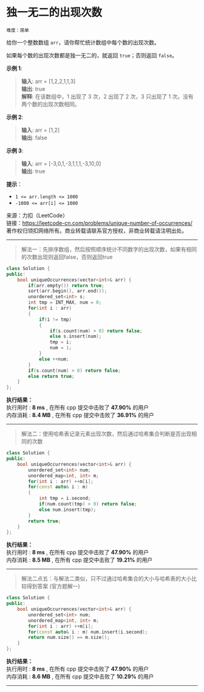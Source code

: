 # 独一无二的出现次数 #  
`难度：简单` 

给你一个整数数组 `arr`，请你帮忙统计数组中每个数的出现次数。  

如果每个数的出现次数都是独一无二的，就返回 `true`；否则返回 `false`。  

**示例 1**:  
>**输入**: arr = [1,2,2,1,1,3]  
>**输出**: true  
>**解释**: 在该数组中，1 出现了 3 次，2 出现了 2 次，3 只出现了 1 次。没有两个数的出现次数相同。  

**示例 2**:  
>**输入**: arr = [1,2]  
>**输出**: false  

**示例 3**:  
>**输入**: arr = [-3,0,1,-3,1,1,1,-3,10,0]  
>**输出**: true  

**提示**：  
- `1 <= arr.length <= 1000`  
- `-1000 <= arr[i] <= 1000`  

来源：力扣（LeetCode）  
链接：https://leetcode-cn.com/problems/unique-number-of-occurrences/  
著作权归领扣网络所有。商业转载请联系官方授权，非商业转载请注明出处。  

---  
>解法一：先排序数组，然后按照顺序统计不同数字的出现次数，如果有相同的次数出现则返回false，否则返回true  

```C++  
class Solution {
public:
    bool uniqueOccurrences(vector<int>& arr) {
        if(arr.empty()) return true;
        sort(arr.begin(), arr.end());
        unordered_set<int> s;
        int tmp = INT_MAX, num = 0;
        for(int i : arr)
        {
            if(i != tmp)
            {
                if(s.count(num) > 0) return false;
                else s.insert(num);
                tmp = i;
                num = 1;
            }
            else ++num;
        }
        if(s.count(num) > 0) return false;
        else return true;
    }
};
```  

**执行结果：**  
执行用时 : **8 ms** , 在所有 cpp 提交中击败了 **47.90%** 的用户  
内存消耗 : **8.4 MB** , 在所有 cpp 提交中击败了 **36.91%** 的用户  

---  
>解法二：使用哈希表记录元素出现次数，然后通过哈希集合判断是否出现相同的次数  

```C++  
class Solution {
public:
    bool uniqueOccurrences(vector<int>& arr) {
        unordered_set<int> num;
        unordered_map<int, int> m;
        for(int i : arr) ++m[i];
        for(const auto& i : m)
        {
            int tmp = i.second;
            if(num.count(tmp) > 0) return false;
            else num.insert(tmp);
        }
        return true;
    }
};
```  

**执行结果：**  
执行用时 : **8 ms** , 在所有 cpp 提交中击败了 **47.90%** 的用户  
内存消耗 : **8.5 MB** , 在所有 cpp 提交中击败了 **19.21%** 的用户  

---  
>解法二点五：与解法二类似，只不过通过哈希集合的大小与哈希表的大小比较得到答案 (官方题解一)  

```C++  
class Solution {
public:
    bool uniqueOccurrences(vector<int>& arr) {
        unordered_set<int> num;
        unordered_map<int, int> m;
        for(int i : arr) ++m[i];
        for(const auto& i : m) num.insert(i.second);
        return num.size() == m.size();
    }
};
```  

**执行结果：**  
执行用时 : **8 ms** , 在所有 cpp 提交中击败了 **47.90%** 的用户  
内存消耗 : **8.6 MB** , 在所有 cpp 提交中击败了 **10.29%** 的用户  

---  